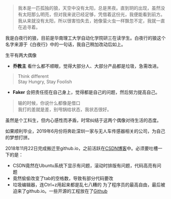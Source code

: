    
>我本是一匹孤独的狼，天空中没有太阳，总是黑夜。直到玥的出现，虽然没有太阳那么明亮，但对我来说已经足够，凭借着这份光，我便能看到前方。我从来就没有太阳，所以很害怕失去，她像萤火虫一样飘忽不定，我就一直在追寻着。

我是白夜行的狼，目前是华南理工大学自动化学院研三在读学生。白夜行的狼这个名字来源于《白夜行》中的一句话，我自己稍加改动后如上。

生平有两大偶像  
* **乔教主**
看什么都不顺眼，觉得大部分人、大部分产品都是垃圾，急需改进。  
> Think different  
> Stay Hungry, Stay Foolish  

* **Faker**
会把责任揽在自己身上，觉得都是自己的问题，然后努力提高自己。  
>输的时候，你说什么都像是借口  
>我打的差就是差，别甩锅给状态，我状态很好。  

虽然是个工科生，但内心感性而矛盾，时常纠结于这两个偶像对待生活的态度。

如果顺利毕业，2019年6月份将奔赴深圳一家与无人车传感器相关的公司，为自己的梦想打拼。

2018年11月22日完成搬迁至github.io，之前活跃在[CSDN博客](https://blog.csdn.net/u013834525)中。必须要吐槽一下的是：
* CSDN竟然在Ubuntu系统下显示有问题，滚动时排版有问题，代码高亮有问题
* 竟然偷偷改变了tab的空格数，导致有部分代码要改
* 垃圾编辑器，连Ctrl+z用起来都是乱七八糟的
为了程序员的最高自由，最后被迫来了github.io。一些开源的工程放在了[Github](https://github.com/HaoQChen)



